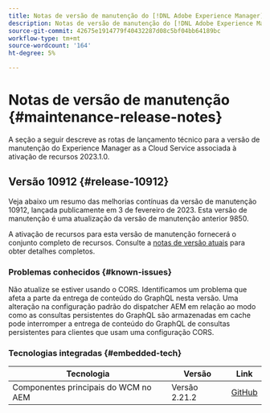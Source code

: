 ```yaml
---
title: Notas de versão de manutenção do [!DNL Adobe Experience Manager] as a Cloud Service associado à ativação de recurso do 2023.1.0.
description: Notas de versão de manutenção do [!DNL Adobe Experience Manager] as a Cloud Service associado à ativação de recurso do 2023.1.0.
source-git-commit: 42675e1914779f40432287d08c5bf04bb64189bc
workflow-type: tm+mt
source-wordcount: '164'
ht-degree: 5%

---
```


# Notas de versão de manutenção {#maintenance-release-notes}

A seção a seguir descreve as rotas de lançamento técnico para a versão de manutenção do Experience Manager as a Cloud Service associada à ativação de recursos 2023.1.0.

## Versão 10912 {#release-10912}

Veja abaixo um resumo das melhorias contínuas da versão de manutenção 10912, lançada publicamente em 3 de fevereiro de 2023. Esta versão de manutenção é uma atualização da versão de manutenção anterior 9850.

A ativação de recursos para esta versão de manutenção fornecerá o conjunto completo de recursos. Consulte a [notas de versão atuais](/help/release-notes/release-notes-cloud/release-notes-current.md) para obter detalhes completos.

### Problemas conhecidos {#known-issues}

Não atualize se estiver usando o CORS. Identificamos um problema que afeta a parte da entrega de conteúdo do GraphQL nesta versão. Uma alteração na configuração padrão do dispatcher AEM em relação ao modo como as consultas persistentes do GraphQL são armazenadas em cache pode interromper a entrega de conteúdo do GraphQL de consultas persistentes para clientes que usam uma configuração CORS.

### Tecnologias integradas {#embedded-tech}

| Tecnologia | Versão | Link |
|---|---|---|
| Componentes principais do WCM no AEM | Versão 2.21.2 | [GitHub](https://github.com/adobe/aem-core-wcm-components) |
